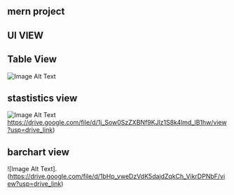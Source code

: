 ## mern project 


## UI VIEW 

## Table View 

![Image Alt Text](https://drive.google.com/file/d/16bqbXrPUiUBwaNxj_GJzoUNem_dObvVi/view?usp=sharing)

## stastistics view 
![Image Alt Text](https://drive.google.com/file/d/1j_Sow0SzZXBNf9KJlz1S8k4lmd_lB1hw/view?usp=drive_link)https://drive.google.com/file/d/1j_Sow0SzZXBNf9KJlz1S8k4lmd_lB1hw/view?usp=drive_link)

## barchart view
![Image Alt Text].(https://drive.google.com/file/d/1bHp_vweDzVdK5dajdZqkCh_VikrDPNbF/view?usp=drive_link)
